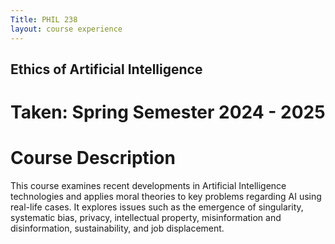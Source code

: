 ```yaml
---
Title: PHIL 238 
layout: course experience
---
```

## Ethics of Artificial Intelligence
# Taken: Spring Semester 2024 - 2025
# Course Description

This course examines recent developments in Artificial Intelligence technologies and applies moral theories to key problems regarding AI using real-life cases. It explores issues such as the emergence of singularity, systematic bias, privacy, intellectual property, misinformation and disinformation, sustainability, and job displacement.
